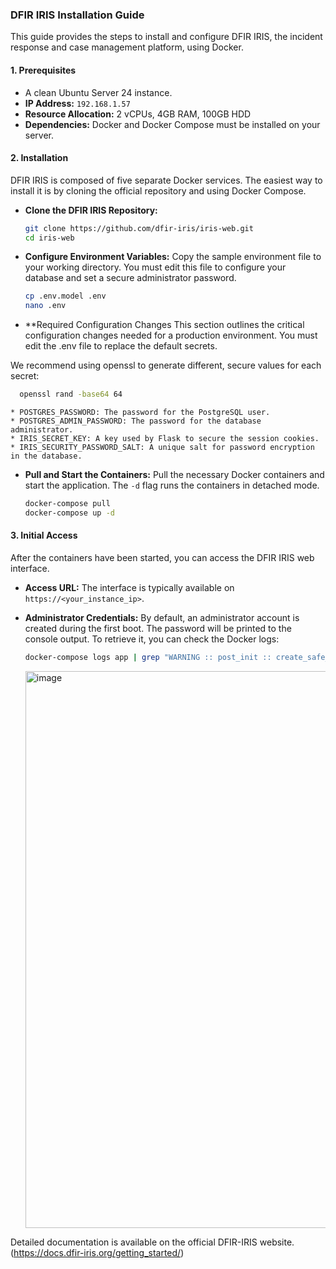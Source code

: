### **DFIR IRIS Installation Guide**

This guide provides the steps to install and configure DFIR IRIS, the incident response and case management platform, using Docker.

#### **1. Prerequisites**

  * A clean Ubuntu Server 24 instance.
  * **IP Address:** `192.168.1.57`
  * **Resource Allocation:** 2 vCPUs, 4GB RAM, 100GB HDD
  * **Dependencies:** Docker and Docker Compose must be installed on your server.

#### **2. Installation**

DFIR IRIS is composed of five separate Docker services. The easiest way to install it is by cloning the official repository and using Docker Compose.

  * **Clone the DFIR IRIS Repository:**
    ```bash
    git clone https://github.com/dfir-iris/iris-web.git
    cd iris-web
    ```
  * **Configure Environment Variables:** Copy the sample environment file to your working directory. You must edit this file to configure your database and set a secure administrator password.
    ```bash
    cp .env.model .env
    nano .env
    ```
   * **Required Configuration Changes
    This section outlines the critical configuration changes needed for a production environment. You must edit the .env file to replace the default secrets.

  We recommend using openssl to generate different, secure values for each secret:
  
  ```bash
    openssl rand -base64 64
  ```

    * POSTGRES_PASSWORD: The password for the PostgreSQL user.
    * POSTGRES_ADMIN_PASSWORD: The password for the database administrator.
    * IRIS_SECRET_KEY: A key used by Flask to secure the session cookies.
    * IRIS_SECURITY_PASSWORD_SALT: A unique salt for password encryption in the database.
   
  * **Pull and Start the Containers:**
    Pull the necessary Docker containers and start the application. The `-d` flag runs the containers in detached mode.
    ```bash
    docker-compose pull
    docker-compose up -d
    ```

#### **3. Initial Access**

After the containers have been started, you can access the DFIR IRIS web interface.

  * **Access URL:** The interface is typically available on `https://<your_instance_ip>`.
  * **Administrator Credentials:** By default, an administrator account is created during the first boot. The password will be printed to the console output. To retrieve it, you can check the Docker logs:
    ```bash
    docker-compose logs app | grep "WARNING :: post_init :: create_safe_admin"
    ```

    <img width="1920" height="891" alt="image" src="https://github.com/user-attachments/assets/6a6c266f-cd44-44d0-b737-0bed58df50bb" />

Detailed documentation is available on the official DFIR-IRIS website. (https://docs.dfir-iris.org/getting_started/)
